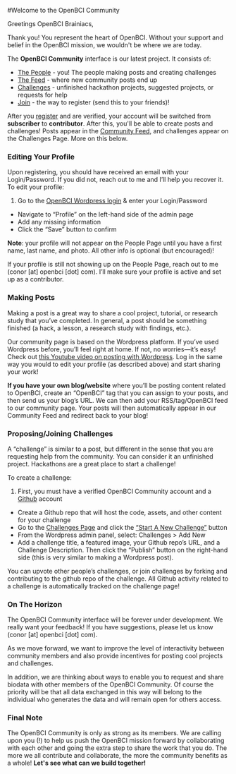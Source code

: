 #Welcome to the OpenBCI Community

Greetings OpenBCI Brainiacs,

Thank you! You represent the heart of OpenBCI. Without your support and belief in the OpenBCI mission, we wouldn't be where we are today.

The **OpenBCI Community** interface is our latest project. It consists of:

* [The People](http://openbci.com/community/people/) - you! The people making posts and creating challenges
* [The Feed](http://openbci.com/community/) - where new community posts end up
* [Challenges](http://openbci.com/community/challenges/) - unfinished hackathon projects, suggested projects, or requests for help
* [Join](http://openbci.com/community/wp-login.php?action=register) - the way to register (send this to your friends)!

After you [register](http://openbci.com/community/wp-login.php?action=register) and are verified, your account will be switched from **subscriber** to **contributor**. After this, you'll be able to create posts and challenges! Posts appear in the [Community Feed](http://openbci.com/community/), and challenges appear on the Challenges Page. More on this below.

### Editing Your Profile

Upon registering, you should have received an email with your Login/Password. If you did not, reach out to me and I’ll help you recover it. To edit your profile:

1. Go to the [OpenBCI Wordpress login](http://openbci.com/community/wp-login.php) & enter your Login/Password
* Navigate to “Profile” on the left-hand side of the admin page
* Add any missing information
* Click the “Save” button to confirm

**Note**: your profile will not appear on the People Page until you have a first name, last name, and photo. All other info is optional (but encouraged)!

If your profile is still not showing up on the People Page, reach out to me (conor [at] openbci [dot] com). I’ll make sure your profile is active and set up as a contributor.

### Making Posts

Making a post is a great way to share a cool project, tutorial, or research study that you’ve completed. In general, a post should be something finished (a hack, a lesson, a research study with findings, etc.).

Our community page is based on the Wordpress platform. If you’ve used Wordpress before, you’ll feel right at home. If not, no worries—it’s easy! Check out [this Youtube video on posting with Wordpress](https://www.youtube.com/watch?v=vX0DMAjtZZg). Log in the same way you would to edit your profile (as described above) and start sharing your work!

**If you have your own blog/website** where you’ll be posting content related to OpenBCI, create an “OpenBCI” tag that you can assign to your posts, and then send us your blog’s URL. We can then add your RSS/tag/OpenBCI feed to our community page. Your posts will then automatically appear in our Community Feed and redirect back to your blog!

### Proposing/Joining Challenges

A “challenge” is similar to a post, but different in the sense that you are requesting help from the community. You can consider it an unfinished project. Hackathons are a great place to start a challenge!

To create a challenge:

1. First, you must have a verified OpenBCI Community account and a [Github](https://github.com/) account
* Create a Github repo that will host the code, assets, and other content for your challenge
* Go to the [Challenges Page](http://openbci.com/community/challenges/) and click the [“Start A New Challenge”](http://openbci.com/community/wp-admin/post-new.php?post_type=challenge) button
* From the Wordpress admin panel, select: Challenges > Add New
* Add a challenge title, a featured image, your Github repo’s URL, and a Challenge Description. Then click the “Publish” button on the right-hand side (this is very similar to making a Wordpress post).

You can upvote other people’s challenges, or join challenges by forking and contributing to the github repo of the challenge. All Github activity related to a challenge is automatically tracked on the challenge page!

### On The Horizon

The OpenBCI Community interface will be forever under development. We really want your feedback! If you have suggestions, please let us know (conor [at] openbci [dot] com).

As we move forward, we want to improve the level of interactivity between community members and also provide incentives for posting cool projects and challenges. 

In addition, we are thinking about ways to enable you to request and share biodata with other members of the OpenBCI Community. Of course the priority will be that all data exchanged in this way will belong to the individual who generates the data and will remain open for others access.

### Final Note

The OpenBCI Community is only as strong as its members. We are calling upon you (!) to help us push the OpenBCI mission forward by collaborating with each other and going the extra step to share the work that you do. The more we all contribute and collaborate, the more the community benefits as a whole! **Let's see what can we build together!**



